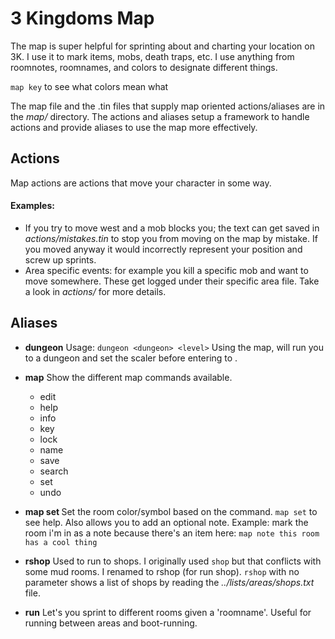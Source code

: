 # 3 Kingdoms Map

The map is super helpful for sprinting about and charting your location on 3K.  I use it to mark
items, mobs, death traps, etc.  I use anything from roomnotes, roomnames, and colors to designate
different things.

`map key` to see what colors mean what

The map file and the .tin files that supply map oriented actions/aliases are in the *map/* directory.
The actions and aliases setup a framework to handle actions and provide aliases to use the map
more effectively.

## Actions
Map actions are actions that move your character in some way.

#### Examples:
  - If you try to move west and a mob blocks you; the text can get saved in *actions/mistakes.tin*
    to stop you from moving on the map by mistake.  If you moved anyway it would incorrectly
    represent your position and screw up sprints.
  - Area specific events: for example you kill a specific mob and want to move somewhere.  These
    get logged under their specific area file.  Take a look in *actions/* for more details.

## Aliases
- **dungeon**
  Usage: `dungeon <dungeon> <level>`
  Using the map, will run you to a dungeon and set the scaler before entering to <level>.

- **map**
  Show the different map commands available.
  - edit
  - help
  - info
  - key
  - lock
  - name
  - save
  - search
  - set
  - undo

- **map set <command>**
  Set the room color/symbol based on the command.  `map set` to see help.  Also allows you to add
  an optional note.
  Example: mark the room i'm in as a note because there's an item here:
  `map note this room has a cool thing`

- **rshop**
  Used to run to shops.  I originally used `shop` but that conflicts with some mud
  rooms.  I renamed to rshop (for run shop).  `rshop` with no parameter shows a list
  of shops by reading the *../lists/areas/shops.txt* file.

- **run**
  Let's you sprint to different rooms given a 'roomname'.  Useful for running between
  areas and boot-running.
